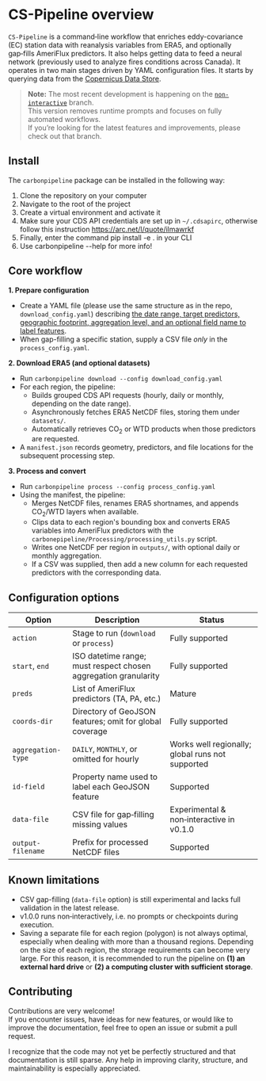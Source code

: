 # CS-Pipeline overview

`CS-Pipeline` is a command‑line workflow that enriches eddy-covariance (EC) station data with reanalysis variables from ERA5, and optionally gap‑fills AmeriFlux predictors. It also helps getting data to feed a neural network (previously used to analyze fires conditions across Canada). It operates in two main stages driven by YAML configuration files. It starts by querying data from the [Copernicus Data Store](https://cds.climate.copernicus.eu).

> **Note:** The most recent development is happening on the [`non-interactive`](https://github.com/mrquaternion/CS-Pipeline/tree/non-interactive) branch.  
> This version removes runtime prompts and focuses on fully automated workflows.  
> If you’re looking for the latest features and improvements, please check out that branch.

## Install
The `carbonpipeline` package can be installed in the following way:

1. Clone the repository on your computer
2. Navigate to the root of the project
3. Create a virtual environment and activate it
4. Make sure your CDS API credentials are set up in `~/.cdsapirc`, otherwise follow this instruction https://arc.net/l/quote/ilmawrkf
5. Finally, enter the command pip install -e . in your CLI
6. Use carbonpipeline --help for more info!

## Core workflow
**1. Prepare configuration**
- Create a YAML file (please use the same structure as in the repo, `download_config.yaml`) describing [the date range, target predictors, geographic footprint, aggregation level, and an optional field name to label features](#opts).
- When gap-filling a specific station, supply a CSV file _only_ in the `process_config.yaml`.

**2. Download ERA5 (and optional datasets)**
- Run `carbonpipeline download --config download_config.yaml`
- For each region, the pipeline:
    - Builds grouped CDS API requests (hourly, daily or monthly, depending on the date range).
    - Asynchronously fetches ERA5 NetCDF files, storing them under `datasets/`.
    - Automatically retrieves CO<sub>2</sub> or WTD products when those predictors are requested.
- A `manifest.json` records geometry, predictors, and file locations for the subsequent processing step.

**3. Process and convert**
- Run `carbonpipeline process --config process_config.yaml`
- Using the manifest, the pipeline:
    - Merges NetCDF files, renames ERA5 shortnames, and appends CO<sub>2</sub>/WTD layers when available.
    - Clips data to each region's bounding box and converts ERA5 variables into AmeriFlux predictors with the `carbonepipeline/Processing/processing_utils.py` script.
    - Writes one NetCDF per region in `outputs/`, with optional daily or monthly aggregation.
    - If a CSV was supplied, then add a new column for each requested predictors with the corresponding data.

## <a name="opts"></a> Configuration options 

| Option            | Description                                                                 | Status                                                     |
|-------------------|-----------------------------------------------------------------------------|------------------------------------------------------------|
| `action`          | Stage to run (`download` or `process`)                                      | Fully supported                                            |
| `start`, `end`    | ISO datetime range; must respect chosen aggregation granularity             | Fully supported                                            |
| `preds`           | List of AmeriFlux predictors (TA, PA, etc.)                                 | Mature                       |
| `coords-dir`      | Directory of GeoJSON features; omit for global coverage                     | Fully supported                                            |
| `aggregation-type`| `DAILY`, `MONTHLY`, or omitted for hourly                                   | Works well regionally; global runs not supported            |
| `id-field`        | Property name used to label each GeoJSON feature                            | Supported                                                   |
| `data-file`       | CSV file for gap‑filling missing values                                     | Experimental & non‑interactive in v0.1.0                   |
| `output-filename` | Prefix for processed NetCDF files                                           | Supported                                                   |

## Known limitations
- CSV gap-filling (`data-file` option) is still experimental and lacks full validation in the latest release.
- v1.0.0 runs non‑interactively, i.e. no prompts or checkpoints during execution.
- Saving a separate file for each region (polygon) is not always optimal, especially when dealing with more than a thousand regions. Depending on the size of each region, the storage requirements can become very large. For this reason, it is recommended to run the pipeline on **(1) an external hard drive** or **(2) a computing cluster with sufficient storage**.

## Contributing

Contributions are very welcome!  
If you encounter issues, have ideas for new features, or would like to improve the documentation, feel free to open an issue or submit a pull request.  

I recognize that the code may not yet be perfectly structured and that documentation is still sparse. Any help in improving clarity, structure, and maintainability is especially appreciated.  

